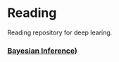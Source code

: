 # Reading

Reading repository for deep learing.

### [Bayesian Inference](https://github.com/WeizhuQIAN/Reading/edit/main/README))


